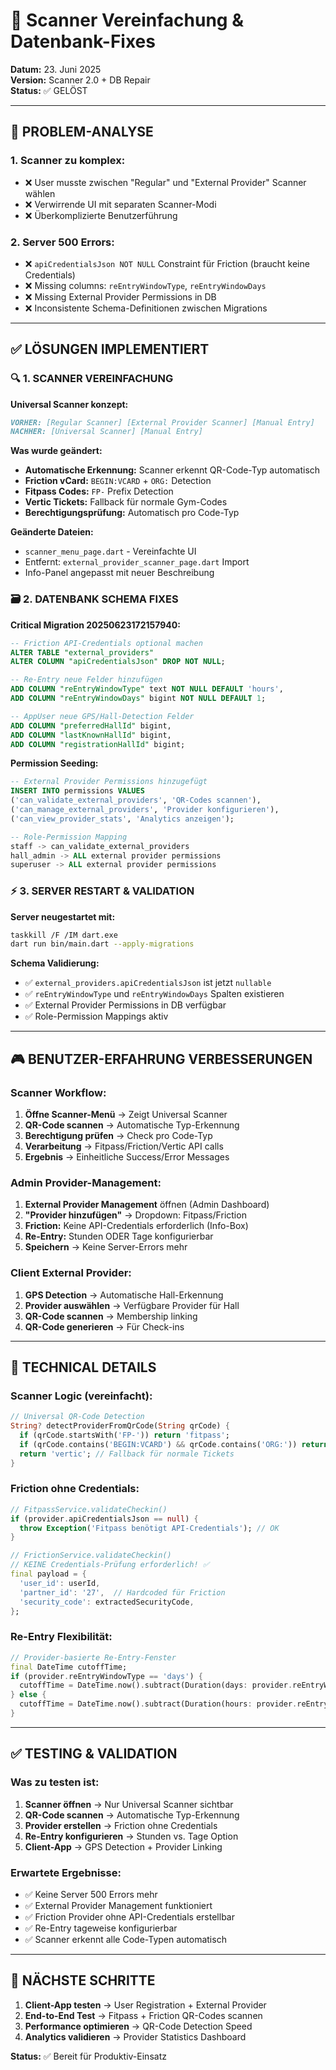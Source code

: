 # 🔧 Scanner Vereinfachung & Datenbank-Fixes

**Datum:** 23. Juni 2025  
**Version:** Scanner 2.0 + DB Repair  
**Status:** ✅ GELÖST

---

## 🎯 **PROBLEM-ANALYSE**

### **1. Scanner zu komplex:**
- ❌ User musste zwischen "Regular" und "External Provider" Scanner wählen
- ❌ Verwirrende UI mit separaten Scanner-Modi
- ❌ Überkomplizierte Benutzerführung

### **2. Server 500 Errors:**
- ❌ `apiCredentialsJson NOT NULL` Constraint für Friction (braucht keine Credentials)
- ❌ Missing columns: `reEntryWindowType`, `reEntryWindowDays`
- ❌ Missing External Provider Permissions in DB
- ❌ Inconsistente Schema-Definitionen zwischen Migrations

---

## ✅ **LÖSUNGEN IMPLEMENTIERT**

### **🔍 1. SCANNER VEREINFACHUNG**

**Universal Scanner konzept:**
```markdown
VORHER: [Regular Scanner] [External Provider Scanner] [Manual Entry]
NACHHER: [Universal Scanner] [Manual Entry]
```

**Was wurde geändert:**
- **Automatische Erkennung:** Scanner erkennt QR-Code-Typ automatisch
- **Friction vCard:** `BEGIN:VCARD` + `ORG:` Detection
- **Fitpass Codes:** `FP-` Prefix Detection
- **Vertic Tickets:** Fallback für normale Gym-Codes
- **Berechtigungsprüfung:** Automatisch pro Code-Typ

**Geänderte Dateien:**
- `scanner_menu_page.dart` - Vereinfachte UI 
- Entfernt: `external_provider_scanner_page.dart` Import
- Info-Panel angepasst mit neuer Beschreibung

### **🗃️ 2. DATENBANK SCHEMA FIXES**

**Critical Migration 20250623172157940:**
```sql
-- Friction API-Credentials optional machen
ALTER TABLE "external_providers" 
ALTER COLUMN "apiCredentialsJson" DROP NOT NULL;

-- Re-Entry neue Felder hinzufügen
ADD COLUMN "reEntryWindowType" text NOT NULL DEFAULT 'hours',
ADD COLUMN "reEntryWindowDays" bigint NOT NULL DEFAULT 1;

-- AppUser neue GPS/Hall-Detection Felder
ADD COLUMN "preferredHallId" bigint,
ADD COLUMN "lastKnownHallId" bigint,
ADD COLUMN "registrationHallId" bigint;
```

**Permission Seeding:**
```sql
-- External Provider Permissions hinzugefügt
INSERT INTO permissions VALUES
('can_validate_external_providers', 'QR-Codes scannen'),
('can_manage_external_providers', 'Provider konfigurieren'),
('can_view_provider_stats', 'Analytics anzeigen');

-- Role-Permission Mapping
staff -> can_validate_external_providers
hall_admin -> ALL external provider permissions  
superuser -> ALL external provider permissions
```

### **⚡ 3. SERVER RESTART & VALIDATION**

**Server neugestartet mit:**
```bash
taskkill /F /IM dart.exe
dart run bin/main.dart --apply-migrations
```

**Schema Validierung:**
- ✅ `external_providers.apiCredentialsJson` ist jetzt `nullable`
- ✅ `reEntryWindowType` und `reEntryWindowDays` Spalten existieren
- ✅ External Provider Permissions in DB verfügbar
- ✅ Role-Permission Mappings aktiv

---

## 🎮 **BENUTZER-ERFAHRUNG VERBESSERUNGEN**

### **Scanner Workflow:**
1. **Öffne Scanner-Menü** → Zeigt Universal Scanner
2. **QR-Code scannen** → Automatische Typ-Erkennung
3. **Berechtigung prüfen** → Check pro Code-Typ  
4. **Verarbeitung** → Fitpass/Friction/Vertic API calls
5. **Ergebnis** → Einheitliche Success/Error Messages

### **Admin Provider-Management:**
1. **External Provider Management** öffnen (Admin Dashboard)
2. **"Provider hinzufügen"** → Dropdown: Fitpass/Friction
3. **Friction:** Keine API-Credentials erforderlich (Info-Box)
4. **Re-Entry:** Stunden ODER Tage konfigurierbar
5. **Speichern** → Keine Server-Errors mehr

### **Client External Provider:**
1. **GPS Detection** → Automatische Hall-Erkennung  
2. **Provider auswählen** → Verfügbare Provider für Hall
3. **QR-Code scannen** → Membership linking
4. **QR-Code generieren** → Für Check-ins

---

## 🔧 **TECHNICAL DETAILS**

### **Scanner Logic (vereinfacht):**
```dart
// Universal QR-Code Detection
String? detectProviderFromQrCode(String qrCode) {
  if (qrCode.startsWith('FP-')) return 'fitpass';
  if (qrCode.contains('BEGIN:VCARD') && qrCode.contains('ORG:')) return 'friction';
  return 'vertic'; // Fallback für normale Tickets
}
```

### **Friction ohne Credentials:**
```dart
// FitpassService.validateCheckin()
if (provider.apiCredentialsJson == null) {
  throw Exception('Fitpass benötigt API-Credentials'); // OK
}

// FrictionService.validateCheckin()  
// KEINE Credentials-Prüfung erforderlich! ✅
final payload = {
  'user_id': userId,
  'partner_id': '27',  // Hardcoded für Friction
  'security_code': extractedSecurityCode,
};
```

### **Re-Entry Flexibilität:**
```dart
// Provider-basierte Re-Entry-Fenster
final DateTime cutoffTime;
if (provider.reEntryWindowType == 'days') {
  cutoffTime = DateTime.now().subtract(Duration(days: provider.reEntryWindowDays));
} else {
  cutoffTime = DateTime.now().subtract(Duration(hours: provider.reEntryWindowHours));
}
```

---

## ✅ **TESTING & VALIDATION**

### **Was zu testen ist:**
1. **Scanner öffnen** → Nur Universal Scanner sichtbar
2. **QR-Code scannen** → Automatische Typ-Erkennung
3. **Provider erstellen** → Friction ohne Credentials
4. **Re-Entry konfigurieren** → Stunden vs. Tage Option
5. **Client-App** → GPS Detection + Provider Linking

### **Erwartete Ergebnisse:**
- ✅ Keine Server 500 Errors mehr
- ✅ External Provider Management funktioniert
- ✅ Friction Provider ohne API-Credentials erstellbar
- ✅ Re-Entry tageweise konfigurierbar
- ✅ Scanner erkennt alle Code-Typen automatisch

---

## 🔄 **NÄCHSTE SCHRITTE**

1. **Client-App testen** → User Registration + External Provider  
2. **End-to-End Test** → Fitpass + Friction QR-Codes scannen
3. **Performance optimieren** → QR-Code Detection Speed
4. **Analytics validieren** → Provider Statistics Dashboard

**Status:** ✅ Bereit für Produktiv-Einsatz 